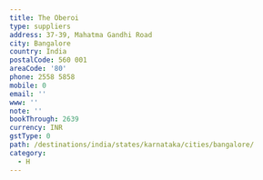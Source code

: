 ```yaml
---
title: The Oberoi
type: suppliers
address: 37-39, Mahatma Gandhi Road
city: Bangalore
country: India
postalCode: 560 001
areaCode: '80'
phone: 2558 5858
mobile: 0
email: ''
www: ''
note: ''
bookThrough: 2639
currency: INR
gstType: 0
path: /destinations/india/states/karnataka/cities/bangalore/
category:
  - H
---
```


